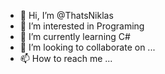 - 👋 Hi, I’m @ThatsNiklas
- 👀 I’m interested in Programing 
- 🌱 I’m currently learning C#
- 💞️ I’m looking to collaborate on ...
- 📫 How to reach me ...

<!---
ThatsNiklas/ThatsNiklas is a ✨ special ✨ repository because its `README.md` (this file) appears on your GitHub profile.
You can click the Preview link to take a look at your changes.
--->
